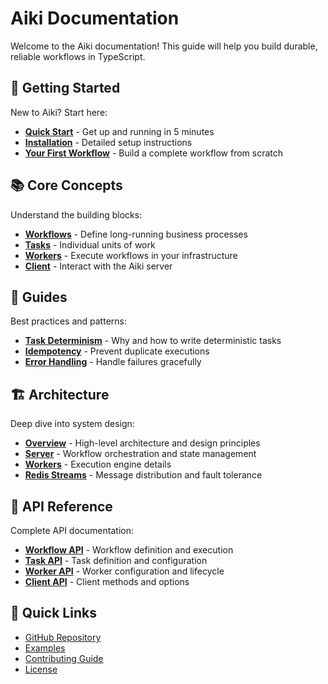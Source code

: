 # Aiki Documentation

Welcome to the Aiki documentation! This guide will help you build durable, reliable workflows in TypeScript.

## 🚀 Getting Started

New to Aiki? Start here:

- **[Quick Start](./getting-started/quick-start.md)** - Get up and running in 5 minutes
- **[Installation](./getting-started/installation.md)** - Detailed setup instructions
- **[Your First Workflow](./getting-started/first-workflow.md)** - Build a complete workflow from scratch

## 📚 Core Concepts

Understand the building blocks:

- **[Workflows](./core-concepts/workflows.md)** - Define long-running business processes
- **[Tasks](./core-concepts/tasks.md)** - Individual units of work
- **[Workers](./core-concepts/workers.md)** - Execute workflows in your infrastructure
- **[Client](./core-concepts/client.md)** - Interact with the Aiki server

## 🎯 Guides

Best practices and patterns:

- **[Task Determinism](./guides/task-determinism.md)** - Why and how to write deterministic tasks
- **[Idempotency](./guides/idempotency.md)** - Prevent duplicate executions
- **[Error Handling](./guides/error-handling.md)** - Handle failures gracefully

## 🏗️ Architecture

Deep dive into system design:

- **[Overview](./architecture/overview.md)** - High-level architecture and design principles
- **[Server](./architecture/server.md)** - Workflow orchestration and state management
- **[Workers](./architecture/workers.md)** - Execution engine details
- **[Redis Streams](./architecture/redis-streams.md)** - Message distribution and fault tolerance

## 📖 API Reference

Complete API documentation:

- **[Workflow API](./api/workflow.md)** - Workflow definition and execution
- **[Task API](./api/task.md)** - Task definition and configuration
- **[Worker API](./api/worker.md)** - Worker configuration and lifecycle
- **[Client API](./api/client.md)** - Client methods and options

## 🔗 Quick Links

- [GitHub Repository](https://github.com/your-username/aiki)
- [Examples](../examples/)
- [Contributing Guide](../CONTRIBUTING.md)
- [License](../LICENSE)
